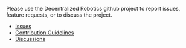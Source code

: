 Please use the Decentralized Robotics github project to report issues, feature requests, or to discuss the project.

 * [Issues](https://github.com/decentralizedrobotics/decentralizedrobotics/issues)
 * [Contribution Guidelines](https://github.com/decentralizedrobotics/decentralizedrobotics/blob/main/CONTRIBUTING.md)
 * [Discussions](https://github.com/decentralizedrobotics/decentralizedrobotics/discussions)


